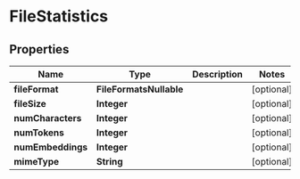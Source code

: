 

# FileStatistics


## Properties

| Name | Type | Description | Notes |
|------------ | ------------- | ------------- | -------------|
|**fileFormat** | **FileFormatsNullable** |  |  [optional] |
|**fileSize** | **Integer** |  |  [optional] |
|**numCharacters** | **Integer** |  |  [optional] |
|**numTokens** | **Integer** |  |  [optional] |
|**numEmbeddings** | **Integer** |  |  [optional] |
|**mimeType** | **String** |  |  [optional] |



